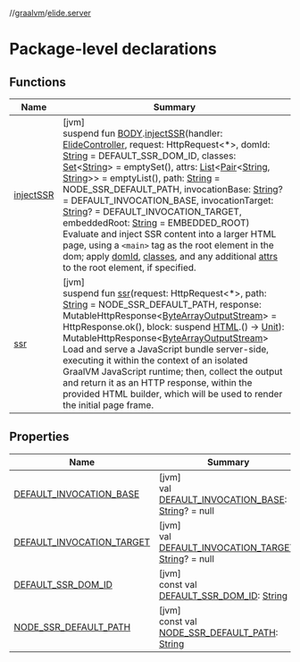 //[graalvm](../../index.md)/[elide.server](index.md)

# Package-level declarations

## Functions

| Name | Summary |
|---|---|
| [injectSSR](inject-s-s-r.md) | [jvm]<br>suspend fun [BODY](../../../../packages/server/kotlinx.html/-b-o-d-y/index.md).[injectSSR](inject-s-s-r.md)(handler: [ElideController](../../../../packages/server/server/elide.server.controller/-elide-controller/index.md), request: HttpRequest&lt;*&gt;, domId: [String](https://kotlinlang.org/api/latest/jvm/stdlib/kotlin/-string/index.html) = DEFAULT_SSR_DOM_ID, classes: [Set](https://kotlinlang.org/api/latest/jvm/stdlib/kotlin.collections/-set/index.html)&lt;[String](https://kotlinlang.org/api/latest/jvm/stdlib/kotlin/-string/index.html)&gt; = emptySet(), attrs: [List](https://kotlinlang.org/api/latest/jvm/stdlib/kotlin.collections/-list/index.html)&lt;[Pair](https://kotlinlang.org/api/latest/jvm/stdlib/kotlin/-pair/index.html)&lt;[String](https://kotlinlang.org/api/latest/jvm/stdlib/kotlin/-string/index.html), [String](https://kotlinlang.org/api/latest/jvm/stdlib/kotlin/-string/index.html)&gt;&gt; = emptyList(), path: [String](https://kotlinlang.org/api/latest/jvm/stdlib/kotlin/-string/index.html) = NODE_SSR_DEFAULT_PATH, invocationBase: [String](https://kotlinlang.org/api/latest/jvm/stdlib/kotlin/-string/index.html)? = DEFAULT_INVOCATION_BASE, invocationTarget: [String](https://kotlinlang.org/api/latest/jvm/stdlib/kotlin/-string/index.html)? = DEFAULT_INVOCATION_TARGET, embeddedRoot: [String](https://kotlinlang.org/api/latest/jvm/stdlib/kotlin/-string/index.html) = EMBEDDED_ROOT)<br>Evaluate and inject SSR content into a larger HTML page, using a `<main>` tag as the root element in the dom; apply [domId](inject-s-s-r.md), [classes](inject-s-s-r.md), and any additional [attrs](inject-s-s-r.md) to the root element, if specified. |
| [ssr](ssr.md) | [jvm]<br>suspend fun [ssr](ssr.md)(request: HttpRequest&lt;*&gt;, path: [String](https://kotlinlang.org/api/latest/jvm/stdlib/kotlin/-string/index.html) = NODE_SSR_DEFAULT_PATH, response: MutableHttpResponse&lt;[ByteArrayOutputStream](https://docs.oracle.com/javase/8/docs/api/java/io/ByteArrayOutputStream.html)&gt; = HttpResponse.ok(), block: suspend [HTML](../../../../packages/server/kotlinx.html/-h-t-m-l/index.md).() -&gt; [Unit](https://kotlinlang.org/api/latest/jvm/stdlib/kotlin/-unit/index.html)): MutableHttpResponse&lt;[ByteArrayOutputStream](https://docs.oracle.com/javase/8/docs/api/java/io/ByteArrayOutputStream.html)&gt;<br>Load and serve a JavaScript bundle server-side, executing it within the context of an isolated GraalVM JavaScript runtime; then, collect the output and return it as an HTTP response, within the provided HTML builder, which will be used to render the initial page frame. |

## Properties

| Name | Summary |
|---|---|
| [DEFAULT_INVOCATION_BASE](-d-e-f-a-u-l-t_-i-n-v-o-c-a-t-i-o-n_-b-a-s-e.md) | [jvm]<br>val [DEFAULT_INVOCATION_BASE](-d-e-f-a-u-l-t_-i-n-v-o-c-a-t-i-o-n_-b-a-s-e.md): [String](https://kotlinlang.org/api/latest/jvm/stdlib/kotlin/-string/index.html)? = null |
| [DEFAULT_INVOCATION_TARGET](-d-e-f-a-u-l-t_-i-n-v-o-c-a-t-i-o-n_-t-a-r-g-e-t.md) | [jvm]<br>val [DEFAULT_INVOCATION_TARGET](-d-e-f-a-u-l-t_-i-n-v-o-c-a-t-i-o-n_-t-a-r-g-e-t.md): [String](https://kotlinlang.org/api/latest/jvm/stdlib/kotlin/-string/index.html)? = null |
| [DEFAULT_SSR_DOM_ID](-d-e-f-a-u-l-t_-s-s-r_-d-o-m_-i-d.md) | [jvm]<br>const val [DEFAULT_SSR_DOM_ID](-d-e-f-a-u-l-t_-s-s-r_-d-o-m_-i-d.md): [String](https://kotlinlang.org/api/latest/jvm/stdlib/kotlin/-string/index.html) |
| [NODE_SSR_DEFAULT_PATH](-n-o-d-e_-s-s-r_-d-e-f-a-u-l-t_-p-a-t-h.md) | [jvm]<br>const val [NODE_SSR_DEFAULT_PATH](-n-o-d-e_-s-s-r_-d-e-f-a-u-l-t_-p-a-t-h.md): [String](https://kotlinlang.org/api/latest/jvm/stdlib/kotlin/-string/index.html) |
